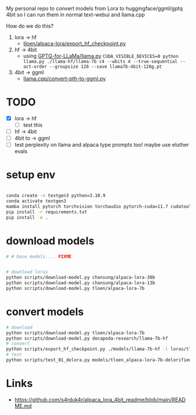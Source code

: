 
My personal repo to convert models from Lora to huggingface/ggml/gptq 4bit so I can run them in normal text-webui and llama.cpp

How do we do this?

1. lora -> hf
    - [tloen/alpaca-lora/export_hf_checkpoint.py](https://github.com/tloen/alpaca-lora/blob/main/export_hf_checkpoint.py)
2. hf -> 4bit
    - using [GPTQ-for-LLaMa/llama.py](https://github.com/qwopqwop200/GPTQ-for-LLaMa/blob/triton/llama.py)
    `CUDA_VISIBLE_DEVICES=0 python llama.py ./llama-hf/llama-7b c4 --wbits 4 --true-sequential --act-order --groupsize 128 --save llama7b-4bit-128g.pt`
3. 4bit -> ggml
    - [llama.cpp/convert-pth-to-ggml.py](https://github.com/ggerganov/llama.cpp/blob/master/convert-gptq-to-ggml.py)



# TODO

- [x] lora -> hf
    - [ ] test this
- [ ] hf -> 4bit
- [ ] 4bit to -> ggml
- [ ] test perplexity on llama and alpaca type prompts too! maybe use eluther evals

# setup env

```sh

conda create -n textgen3 python=3.10.9
conda activate textgen3
mamba install pytorch torchvision torchaudio pytorch-cuda=11.7 cudatoolkit-dev==11.7  cudatoolkit=11.7 -c pytorch -c nvidia  -c conda-forge 
pip install -r requirements.txt
pip install -e .
```

# download models

```sh
# # base models.... FIXME


# download loras
python scripts/download-model.py chansung/alpaca-lora-30b
python scripts/download-model.py chansung/alpaca-lora-13b
python scripts/download-model.py tloen/alpaca-lora-7b
```

# convert models

```sh
# download
python scripts/download-model.py tloen/alpaca-lora-7b
python scripts/download-model.py decapoda-research/llama-7b-hf
# convert
python scripts/export_hf_checkpoint.py ./models/llama-7b-hf -l loras/tloen_alpaca-lora-7b
# test
python scripts/test_01_delora.py models/tloen_alpaca-lora-7b-delorified
```


# Links

- https://github.com/s4rduk4r/alpaca_lora_4bit_readme/blob/main/README.md
